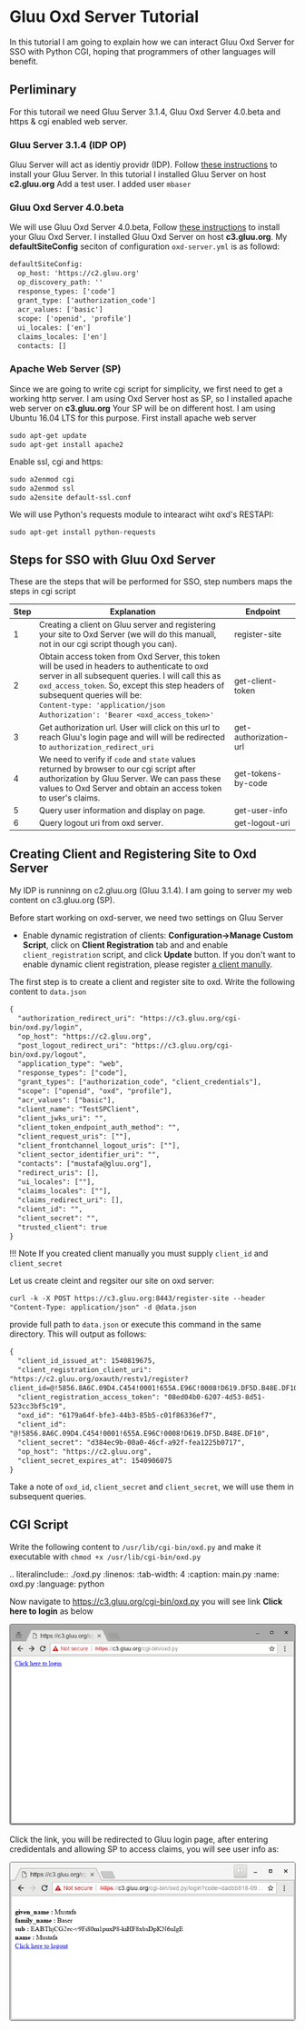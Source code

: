 # Gluu Oxd Server Tutorial

In this tutorial I am going to explain how we can interact Gluu Oxd Server for SSO
with Python CGI, hoping that programmers of other languages will benefit.

## Perliminary

For this tutorail we need Gluu Server 3.1.4, Gluu Oxd Server 4.0.beta and https & cgi enabled
web server. 

### Gluu Server 3.1.4 (IDP OP)
Gluu Server will act as identiy providr (IDP). Follow 
[these instructions](https://gluu.org/docs/ce/3.1.4/installation-guide/install/) 
to install your Gluu Server. In this tutorial I installed Gluu Server on host **c2.gluu.org**
Add a test user. I added user `mbaser`

### Gluu Oxd Server 4.0.beta
We will use Gluu Oxd Server 4.0.beta, Follow 
[these instructions](https://github.com/GluuFederation/oxd/wiki/oxd-4.0.beta) 
to install your Gluu Oxd Server. I installed Gluu Oxd Server on host **c3.gluu.org**.
My **defaultSiteConfig** seciton of configuration `oxd-server.yml` is as followd:

```
defaultSiteConfig:
  op_host: 'https://c2.gluu.org'
  op_discovery_path: ''
  response_types: ['code']
  grant_type: ['authorization_code']
  acr_values: ['basic']
  scope: ['openid', 'profile']
  ui_locales: ['en']
  claims_locales: ['en']
  contacts: []
```

### Apache Web Server (SP)

Since we are going to write cgi script for simplicity, we first need to get a working
http server. I am using Oxd Server host as SP, so I installed apache web server on **c3.gluu.org**
Your SP will be on different host. I am using Ubuntu 16.04 LTS for this purpose. First install apache web
server

```
sudo apt-get update
sudo apt-get install apache2
```

Enable ssl, cgi and https:

```
sudo a2enmod cgi
sudo a2enmod ssl
sudo a2ensite default-ssl.conf
```

We will use Python's requests module to intearact wiht oxd's RESTAPI:

```
sudo apt-get install python-requests
```

## Steps for SSO with Gluu Oxd Server

These are the steps that will be performed for SSO, step numbers maps the steps in cgi script

Step | Explanation | Endpoint
-----|-------------|----------
1 | Creating a client on Gluu server and registering your site to Oxd Server  (we will do this manuall, not in our cgi script though you can). | register-site
2 | Obtain access token from Oxd Server, this token will be used in headers to authenticate to oxd server in all subsequent queries. I will call this as `oxd_access_token`. So, except this step headers of subsequent queries will be: <br> `Content-type: 'application/json` <br> `Authorization': 'Bearer <oxd_access_token>'` | get-client-token
3 | Get authorization url. User will click on this url to reach Gluu's login page and will will be redirected to `authorization_redirect_uri` | get-authorization-url
4 | We need to verify if `code` and `state` values returned by browser to our cgi script after authorization by Gluu Server. We can pass these values to Oxd Server and obtain an access token to user's claims. | get-tokens-by-code
5 | Query user information and display on page. | get-user-info
6 | Query logout uri from oxd server. | get-logout-uri

## Creating Client and Registering Site to Oxd Server

My IDP is runninng on c2.gluu.org (Gluu 3.1.4). I am going to server my web
content on c3.gluu.org (SP).

Before start working on oxd-server, we need two settings on Gluu Server

* Enable dynamic registration of clients: **Configuration->Manage Custom Script**, 
 click on **Client Registration** tab and and enable `client_registration` script, and
 click **Update** button. If you don't want to enable dynamic client registration,
 please register [a client manully](create_client.md).

The first step is to create a client and register site to oxd. Write the following
content to `data.json`

```
{
  "authorization_redirect_uri": "https://c3.gluu.org/cgi-bin/oxd.py/login",
  "op_host": "https://c2.gluu.org",
  "post_logout_redirect_uri": "https://c3.gluu.org/cgi-bin/oxd.py/logout",
  "application_type": "web",
  "response_types": ["code"],
  "grant_types": ["authorization_code", "client_credentials"],
  "scope": ["openid", "oxd", "profile"],
  "acr_values": ["basic"],
  "client_name": "TestSPClient",
  "client_jwks_uri": "",
  "client_token_endpoint_auth_method": "",
  "client_request_uris": [""],
  "client_frontchannel_logout_uris": [""],
  "client_sector_identifier_uri": "",
  "contacts": ["mustafa@gluu.org"],
  "redirect_uris": [],
  "ui_locales": [""],
  "claims_locales": [""],
  "claims_redirect_uri": [],
  "client_id": "",
  "client_secret": "",
  "trusted_client": true
}
```

!!! Note
    If you created client manually you must supply `client_id` and `client_secret`

Let us create cleint and regsiter our site on oxd server:

```
curl -k -X POST https://c3.gluu.org:8443/register-site --header "Content-Type: application/json" -d @data.json 

```

provide full path to `data.json` or execute this command in the same directory. This will output as follows:

```
{
  "client_id_issued_at": 1540819675,
  "client_registration_client_uri": "https://c2.gluu.org/oxauth/restv1/register?client_id=@!5856.8A6C.09D4.C454!0001!655A.E96C!0008!D619.DF5D.B48E.DF10",
  "client_registration_access_token": "08ed04b0-6207-4d53-8d51-523cc3bf5c19",
  "oxd_id": "6179a64f-bfe3-44b3-85b5-c01f86336ef7",
  "client_id": "@!5856.8A6C.09D4.C454!0001!655A.E96C!0008!D619.DF5D.B48E.DF10",
  "client_secret": "d384ec9b-00a0-46cf-a92f-fea1225b0717",
  "op_host": "https://c2.gluu.org",
  "client_secret_expires_at": 1540906075
}
```

Take a note of `oxd_id`, `client_secret` and  `client_secret`, we will use them in subsequent queries.

CGI Script
----------
Write the following content to `/usr/lib/cgi-bin/oxd.py` and make it executable with
`chmod +x /usr/lib/cgi-bin/oxd.py`


.. literalinclude:: ./oxd.py
    :linenos:
    :tab-width: 4
    :caption: main.py
    :name: oxd.py
    :language: python


Now navigate to https://c3.gluu.org/cgi-bin/oxd.py you will see link **Click here to login**
as below

![login link](fig1.png)

Click the link, you will be redirected to Gluu login page, after entering credidentals and allowing
SP to access claims, you will see user info as:

![user info](fig2.png)

